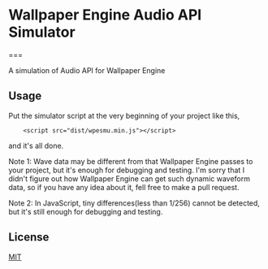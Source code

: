 # Wallpaper Engine Audio API Simulator
===

A simulation of Audio API for Wallpaper Engine

## Usage

Put the simulator script at the very beginning of your project like this,

```
	<script src="dist/wpesmu.min.js"></script>
```

and it's all done.

Note 1: Wave data may be different from that Wallpaper Engine passes to your project, but it's enough for debugging and testing. I'm sorry that I didn't figure out how Wallpaper Engine can get such dynamic waveform data, so if you have any idea about it, fell free to make a pull request.

Note 2: In JavaScript, tiny differences(less than 1/256) cannot be detected, but it's still enough for debugging and testing.

## License
[MIT](http://cos.mit-license.org/)
